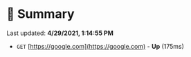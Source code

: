 # 📖 Summary
Last updated: **4/29/2021, 1:14:55 PM**

- `GET` [https://google.com](https://google.com) - **Up** (175ms)
